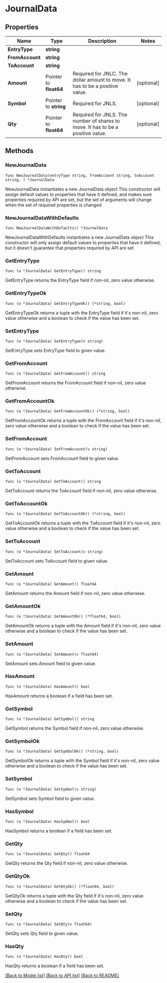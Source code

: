 # JournalData

## Properties

Name | Type | Description | Notes
------------ | ------------- | ------------- | -------------
**EntryType** | **string** |  | 
**FromAccount** | **string** |  | 
**ToAccount** | **string** |  | 
**Amount** | Pointer to **float64** | Required for JNLC. The dollar amount to move. It has to be a positive value.  | [optional] 
**Symbol** | Pointer to **string** | Required for JNLS.  | [optional] 
**Qty** | Pointer to **float64** | Required for JNLS. The number of shares to move. It has to be a positive value.  | [optional] 

## Methods

### NewJournalData

`func NewJournalData(entryType string, fromAccount string, toAccount string, ) *JournalData`

NewJournalData instantiates a new JournalData object
This constructor will assign default values to properties that have it defined,
and makes sure properties required by API are set, but the set of arguments
will change when the set of required properties is changed

### NewJournalDataWithDefaults

`func NewJournalDataWithDefaults() *JournalData`

NewJournalDataWithDefaults instantiates a new JournalData object
This constructor will only assign default values to properties that have it defined,
but it doesn't guarantee that properties required by API are set

### GetEntryType

`func (o *JournalData) GetEntryType() string`

GetEntryType returns the EntryType field if non-nil, zero value otherwise.

### GetEntryTypeOk

`func (o *JournalData) GetEntryTypeOk() (*string, bool)`

GetEntryTypeOk returns a tuple with the EntryType field if it's non-nil, zero value otherwise
and a boolean to check if the value has been set.

### SetEntryType

`func (o *JournalData) SetEntryType(v string)`

SetEntryType sets EntryType field to given value.


### GetFromAccount

`func (o *JournalData) GetFromAccount() string`

GetFromAccount returns the FromAccount field if non-nil, zero value otherwise.

### GetFromAccountOk

`func (o *JournalData) GetFromAccountOk() (*string, bool)`

GetFromAccountOk returns a tuple with the FromAccount field if it's non-nil, zero value otherwise
and a boolean to check if the value has been set.

### SetFromAccount

`func (o *JournalData) SetFromAccount(v string)`

SetFromAccount sets FromAccount field to given value.


### GetToAccount

`func (o *JournalData) GetToAccount() string`

GetToAccount returns the ToAccount field if non-nil, zero value otherwise.

### GetToAccountOk

`func (o *JournalData) GetToAccountOk() (*string, bool)`

GetToAccountOk returns a tuple with the ToAccount field if it's non-nil, zero value otherwise
and a boolean to check if the value has been set.

### SetToAccount

`func (o *JournalData) SetToAccount(v string)`

SetToAccount sets ToAccount field to given value.


### GetAmount

`func (o *JournalData) GetAmount() float64`

GetAmount returns the Amount field if non-nil, zero value otherwise.

### GetAmountOk

`func (o *JournalData) GetAmountOk() (*float64, bool)`

GetAmountOk returns a tuple with the Amount field if it's non-nil, zero value otherwise
and a boolean to check if the value has been set.

### SetAmount

`func (o *JournalData) SetAmount(v float64)`

SetAmount sets Amount field to given value.

### HasAmount

`func (o *JournalData) HasAmount() bool`

HasAmount returns a boolean if a field has been set.

### GetSymbol

`func (o *JournalData) GetSymbol() string`

GetSymbol returns the Symbol field if non-nil, zero value otherwise.

### GetSymbolOk

`func (o *JournalData) GetSymbolOk() (*string, bool)`

GetSymbolOk returns a tuple with the Symbol field if it's non-nil, zero value otherwise
and a boolean to check if the value has been set.

### SetSymbol

`func (o *JournalData) SetSymbol(v string)`

SetSymbol sets Symbol field to given value.

### HasSymbol

`func (o *JournalData) HasSymbol() bool`

HasSymbol returns a boolean if a field has been set.

### GetQty

`func (o *JournalData) GetQty() float64`

GetQty returns the Qty field if non-nil, zero value otherwise.

### GetQtyOk

`func (o *JournalData) GetQtyOk() (*float64, bool)`

GetQtyOk returns a tuple with the Qty field if it's non-nil, zero value otherwise
and a boolean to check if the value has been set.

### SetQty

`func (o *JournalData) SetQty(v float64)`

SetQty sets Qty field to given value.

### HasQty

`func (o *JournalData) HasQty() bool`

HasQty returns a boolean if a field has been set.


[[Back to Model list]](../README.md#documentation-for-models) [[Back to API list]](../README.md#documentation-for-api-endpoints) [[Back to README]](../README.md)


